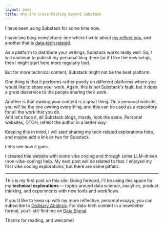 ```yaml
---
layout: post
title: Why I’m Cross-Posting Beyond Substack
---
```

I have been using Substack for some time now.  

I have two blog-newsletters: one where I write about [my reflections](https://ordinaryanalysis.substack.com/), and another that is [data-tech related](https://datasignal.substack.com/).  

As a platform to distribute your writings, Substack works really well. So, I will continue to publish my personal blog there (or if I like the new setup, then I might start here more regularly too).  

But for more technical content, Substack might not be the best platform.  

One thing is that it performs rather poorly on different platforms where you would like to share your work. Again, this is not Substack's fault, but it does a great disservice to the people sharing their work.  

Another is that owning your content is a great thing. On a personal website, you will be the one owning everything, and this can be used as a repository for all the work that you do.  
And let's face it, all Substack blogs, mostly, look the same. Personal websites, OTOH, reflect the author in a better way.  

Keeping this in mind, I will start sharing my tech-related explorations here, and maybe add a link or two for Substack.  

Let's see how it goes.  

I created this website with some vibe coding and through some LLM-driven (non-vibe-coding) help. My next post will be related to that. I enjoyed my first vibe coding explorations, but there are some pitfalls.  

---

This is my first post on this site. Going forward, I’ll be using this space for my **technical explorations** — topics around data science, analytics, product thinking, and experiments with new tools and workflows.  

If you’d like to keep up with my more reflective, personal essays, you can subscribe to [Ordinary Analysis](https://ordinaryanalysis.substack.com/). For data-tech content in a newsletter format, you’ll still find me on [Data Signal](https://datasignal.substack.com/).  

Thanks for reading, and welcome!  
